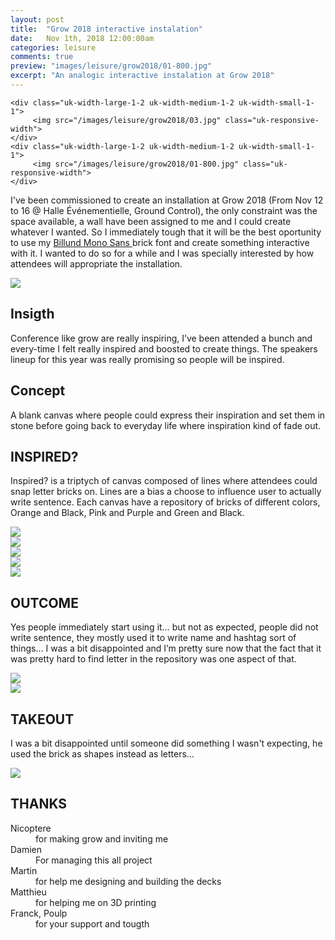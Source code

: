 ```yaml
---
layout: post
title:  "Grow 2018 interactive instalation"
date: 	Nov 1th, 2018 12:00:00am
categories: leisure
comments: true
preview: "images/leisure/grow2018/01-800.jpg"
excerpt: "An analogic interactive instalation at Grow 2018"
---
```




<div class="uk-grid" data-uk-grid-margin="">

    <div class="uk-width-large-1-2 uk-width-medium-1-2 uk-width-small-1-1">
         <img src="/images/leisure/grow2018/03.jpg" class="uk-responsive-width">
    </div>
    <div class="uk-width-large-1-2 uk-width-medium-1-2 uk-width-small-1-1">
         <img src="/images/leisure/grow2018/01-800.jpg" class="uk-responsive-width">
    </div>
</div>


I've been commissioned to create an installation at Grow 2018 (From Nov 12 to 16 @ Halle Événementielle, Ground Control), the only constraint was the space available, a wall have been assigned to me and I could create whatever I wanted. So I immediately tough that it will be the best oportunity to use my <a href="/leisure/BillundMonoSans/"> Billund Mono Sans </a> brick font and create something interactive with it. I wanted to do so for a while and I was specially interested by how attendees will appropriate the installation. 



<div class="uk-grid" data-uk-grid-margin="">
    <div class="uk-width-large-1-2 uk-width-medium-1-1 uk-width-small-1-1">
         <img src="/images/leisure/grow2018/04.jpg" class="uk-responsive-width">
    </div>
    <div class="uk-width-large-1-2 uk-width-medium-1-1 uk-width-small-1-1">
        <h2>Insigth</h2>
        <p>Conference like grow are really inspiring, I’ve been attended a bunch and every-time I felt really inspired and boosted to create things. The speakers lineup  for this year was really promising so people will be inspired.</p>
      <h2>Concept</h2>
        <p>A blank canvas where people could express their inspiration and set them in stone before going back to everyday life where inspiration kind of fade out.</p>
    </div>
</div>




## INSPIRED?
Inspired? is a triptych of canvas composed of lines where attendees could snap letter bricks on. Lines are a bias a choose to influence user to actually write sentence. Each canvas have a repository of bricks of different colors, Orange and Black, Pink and Purple and Green and Black.


<div class="uk-grid" data-uk-grid-margin="">
    <div class="uk-width-large-1-2 uk-width-medium-1-2 uk-width-small-1-1">
         <img src="/images/leisure/grow2018/05.jpg" class="uk-responsive-width">
    </div>
    <div class="uk-width-large-1-2 uk-width-medium-1-2 uk-width-small-1-1">
         <img src="/images/leisure/grow2018/06.jpg" class="uk-responsive-width">
    </div>
</div>

<div class="uk-grid" data-uk-grid-margin="">
    <div class="uk-width-large-1-3 uk-width-medium-1-2 uk-width-small-1-1">
         <img src="/images/leisure/grow2018/03.jpg" class="uk-responsive-width">
    </div>
    <div class="uk-width-large-1-3 uk-width-medium-1-2 uk-width-small-1-1">
         <img src="/images/leisure/grow2018/03.jpg" class="uk-responsive-width">
    </div>
    <div class="uk-width-large-1-3 uk-width-medium-1-2 uk-width-small-1-1">
         <img src="/images/leisure/grow2018/03.jpg" class="uk-responsive-width">
    </div>
</div>

## OUTCOME
Yes people immediately start using it… but not as expected, people did not write sentence, they mostly used it to write name and hashtag sort of things… I was a bit disappointed and I’m pretty sure now that the fact that it was pretty hard to find letter in the repository was one aspect of that. 

<div class="uk-grid" data-uk-grid-margin="">
    <div class="uk-width-large-1-2 uk-width-medium-1-2 uk-width-small-1-1">
         <img src="/images/leisure/grow2018/03.jpg" class="uk-responsive-width">
    </div>
    <div class="uk-width-large-1-2 uk-width-medium-1-2 uk-width-small-1-1">
         <img src="/images/leisure/grow2018/03.jpg" class="uk-responsive-width">
    </div>
</div>

## TAKEOUT 

I was a bit disappointed until someone did something I wasn't expecting, he used the brick as shapes instead as letters…

<div class="uk-grid" data-uk-grid-margin="">
    <div class="uk-width-large-1-1 uk-width-medium-1-1 uk-width-small-1-1">
         <img src="/images/leisure/grow2018/03.jpg" class="uk-responsive-width">
    </div>
</div>



## THANKS

<dl class="uk-description-list-horizontal">
    <dt>Nicoptere</dt>
    <dd>for making grow and inviting me</dd>
    <dt>Damien</dt>
    <dd>For managing this all project</dd>
    <dt>Martin</dt>
    <dd>for help me designing and building the decks</dd>
    <dt>Matthieu</dt>
    <dd>for helping me on 3D printing</dd>
    <dt>Franck, Poulp</dt>
    <dd>for your support and tougth</dd>
</dl>







